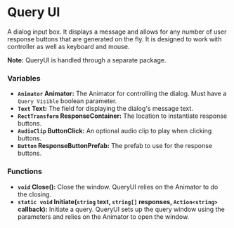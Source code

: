 # Query UI

A dialog input box. It displays a message and allows for any number of user response buttons that are generated on the fly. It is designed to work with controller as well as keyboard and mouse.

**Note:** QueryUI is handled through a separate package.

### Variables

* **`Animator` Animator:** The Animator for controlling the dialog. Must have a `Query Visible` boolean parameter.
* **`Text` Text:** The field for displaying the dialog's message text.
* **`RectTransform` ResponseContainer:** The location to instantiate response buttons.
* **`AudioClip` ButtonClick:** An optional audio clip to play when clicking buttons.
* **`Button` ResponseButtonPrefab:** The prefab to use for the response buttons.

### Functions

* **`void` Close():** Close the window. QueryUI relies on the Animator to do the closing.
* **`static void` Initiate(`string` text, `string[]` responses, `Action<string>` callback):** Initiate a query. QueryUI sets up the query window using the parameters and relies on the Animator to open the window.